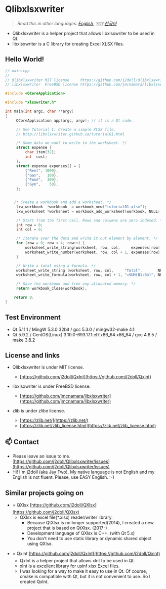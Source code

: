 # Qlibxlsxwriter

> *Read this in other languages: [English](README.md), :kr: [한국어](README.ko.md)*

- Qlibxlsxwriter is a helper project that allows libxlsxwriter to be used in Qt.
- libxlsxwriter is a C library for creating Excel XLSX files. 

## Hello World!
```cpp
// main.cpp
//
// Qlibxlsxwriter MIT license     https://github.com/j2doll/Qlibxlsxwriter
// libxlsxwriter  FreeBSD license https://github.com/jmcnamara/libxlsxwriter

#include <QCoreApplication>

#include "xlsxwriter.h"

int main(int argc, char **argv)
{
     QCoreApplication app(argc, argv); // it is a Qt code.

     // See Tutorial 1: Create a simple XLSX file.
     // http://libxlsxwriter.github.io/tutorial01.html

     /* Some data we want to write to the worksheet. */
     struct expense {
         char item[32];
         int  cost;
     };
     struct expense expenses[] = {
         {"Rent", 1000},
         {"Gas",   100},
         {"Food",  300},
         {"Gym",    50},
     };


    /* Create a workbook and add a worksheet. */
     lxw_workbook  *workbook  = workbook_new("tutorial01.xlsx");
     lxw_worksheet *worksheet = workbook_add_worksheet(workbook, NULL);

     /* Start from the first cell. Rows and columns are zero indexed. */
     int row = 0;
     int col = 0;

     /* Iterate over the data and write it out element by element. */
     for (row = 0; row < 4; row++) {
         worksheet_write_string(worksheet, row, col,     expenses[row].item, NULL);
         worksheet_write_number(worksheet, row, col + 1, expenses[row].cost, NULL);
     }

     /* Write a total using a formula. */
     worksheet_write_string (worksheet, row, col,     "Total",       NULL);
     worksheet_write_formula(worksheet, row, col + 1, "=SUM(B1:B4)", NULL);

     /* Save the workbook and free any allocated memory. */
     return workbook_close(workbook);

    return 0;
}
```
## Test Environment
- Qt 5.11.1 / MingW 5.3.0 32bit / gcc 5.3.0 / mingw32-make 4.1
- Qt 5.9.2 / CentOS(Linux) 3.10.0-693.17.1.el7.x86_64 x86_64 / gcc 4.8.5 / make 3.8.2

## License and links
- Qlibxlsxwriter is under MIT license.
	- [https://github.com/j2doll/Qxlnt](https://github.com/j2doll/Qxlnt)

- libxlsxwriter is under FreeBSD license.
	- [https://github.com/jmcnamara/libxlsxwriter](https://github.com/jmcnamara/libxlsxwriter)

- zlib is under zlibe license. 
	- [https://zlib.net/](https://zlib.net/) 
	- [https://zlib.net/zlib_license.html](https://zlib.net/zlib_license.html)

## :mailbox: Contact
- Please leave an issue to me. [https://github.com/j2doll/Qlibxlsxwriter/issues](https://github.com/j2doll/Qlibxlsxwriter/issues)
- Hi! I'm j2doll (aka Jay Two). My native language is not English and my English is not fluent. Please, use EASY English. :-)

## Similar projects going on
- :star: QXlsx [https://github.com/j2doll/QXlsx](https://github.com/j2doll/QXlsx)
	- QXlsx is excel file(*.xlsx) reader/writer library.
		- Because QtXlsx is no longer supported(2014), I created a new project that is based on QtXlsx. (2017-)
		- Development language of QXlsx is C++. (with Qt 5.x)
		- You don't need to use static library or dynamic shared object using QXlsx.

* :star: Qxlnt [https://github.com/j2doll/Qxlnt](https://github.com/j2doll/Qxlnt)
	- Qxlnt is a helper project that allows xlnt to be used in Qt.
	- xlnt is a excellent library for usinf xlsx Excel files.
	- I was looking for a way to make it easy to use in Qt. Of course, cmake is compatible with Qt, but it is not convenient to use. So I created Qxlnt.

